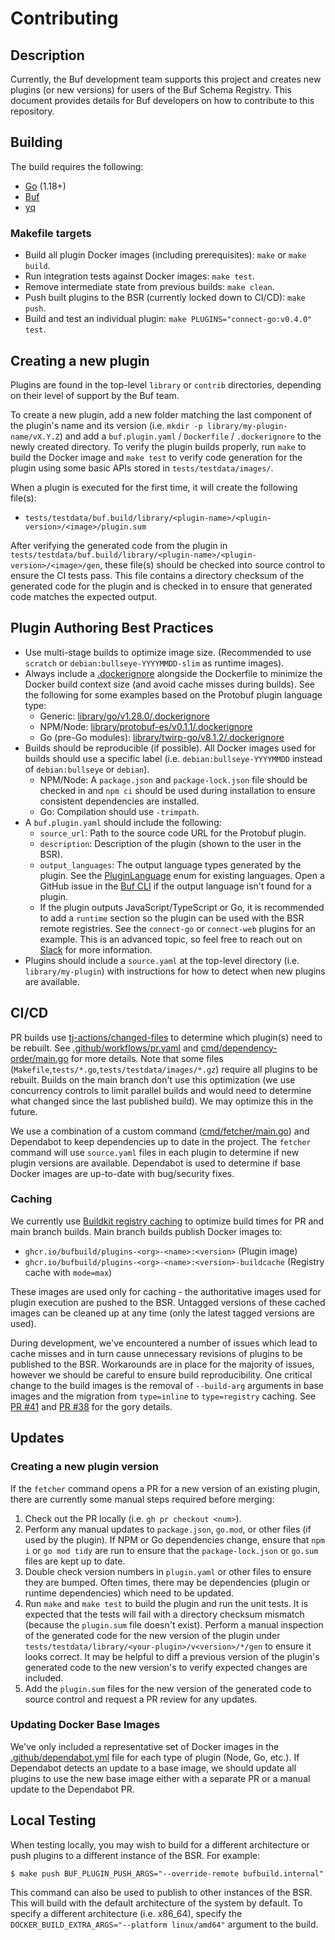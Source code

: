 # Contributing

## Description

Currently, the Buf development team supports this project and creates new plugins (or new versions) for users of the Buf Schema Registry.
This document provides details for Buf developers on how to contribute to this repository.

## Building

The build requires the following:

* [Go](https://go.dev/dl/) (1.18+)
* [Buf](https://github.com/bufbuild/buf)
* [yq](https://github.com/mikefarah/yq)

### Makefile targets

* Build all plugin Docker images (including prerequisites): `make` or `make build`.
* Run integration tests against Docker images: `make test`.
* Remove intermediate state from previous builds: `make clean`.
* Push built plugins to the BSR (currently locked down to CI/CD): `make push`.
* Build and test an individual plugin: `make PLUGINS="connect-go:v0.4.0" test`.

## Creating a new plugin

Plugins are found in the top-level `library` or `contrib` directories, depending on their level of support by the Buf team.

To create a new plugin, add a new folder matching the last component of the plugin's name and its version (i.e. `mkdir -p library/my-plugin-name/vX.Y.Z`) and add a `buf.plugin.yaml` / `Dockerfile` / `.dockerignore` to the newly created directory.
To verify the plugin builds properly, run `make` to build the Docker image and `make test` to verify code generation for the plugin using some basic APIs stored in `tests/testdata/images/`.

When a plugin is executed for the first time, it will create the following file(s):

* `tests/testdata/buf.build/library/<plugin-name>/<plugin-version>/<image>/plugin.sum`

After verifying the generated code from the plugin in `tests/testdata/buf.build/library/<plugin-name>/<plugin-version>/<image>/gen`, these file(s) should be checked into source control to ensure the CI tests pass.
This file contains a directory checksum of the generated code for the plugin and is checked in to ensure that generated code matches the expected output.

## Plugin Authoring Best Practices

* Use multi-stage builds to optimize image size. (Recommended to use `scratch` or `debian:bullseye-YYYYMMDD-slim` as runtime images).
* Always include a [.dockerignore](https://docs.docker.com/engine/reference/builder/#dockerignore-file) alongside the Dockerfile to minimize the Docker build context size (and avoid cache misses during builds). See the following for some examples based on the Protobuf plugin language type:
    * Generic: [library/go/v1.28.0/.dockerignore](https://github.com/bufbuild/plugins/blob/9595dfbad2ef0476b2aab7e0ea5e6d9de15ddb51/library/go/v1.28.0/.dockerignore)
    * NPM/Node: [library/protobuf-es/v0.1.1/.dockerignore](https://github.com/bufbuild/plugins/blob/9595dfbad2ef0476b2aab7e0ea5e6d9de15ddb51/library/protobuf-es/v0.1.1/.dockerignore)
    * Go (pre-Go modules): [library/twirp-go/v8.1.2/.dockerignore](https://github.com/bufbuild/plugins/blob/9595dfbad2ef0476b2aab7e0ea5e6d9de15ddb51/library/twirp-go/v8.1.2/.dockerignore)
* Builds should be reproducible (if possible). All Docker images used for builds should use a specific label (i.e. `debian:bullseye-YYYYMMDD` instead of `debian:bullseye` or `debian`).
    * NPM/Node: A `package.json` and `package-lock.json` file should be checked in and `npm ci` should be used during installation to ensure consistent dependencies are installed.
    * Go: Compilation should use `-trimpath`.
* A `buf.plugin.yaml` should include the following:
    * `source_url`: Path to the source code URL for the Protobuf plugin.
    * `description`: Description of the plugin (shown to the user in the BSR).
    * `output_languages`: The output language types generated by the plugin. See the [PluginLanguage](https://github.com/bufbuild/buf/blob/c8fc1a2a8176c69a1176a18741506181fc1edbaf/proto/buf/alpha/registry/v1alpha1/plugin_curation.proto#L30-L47) enum for existing languages. Open a GitHub issue in the [Buf CLI](https://github.com/bufbuild/buf) if the output language isn't found for a plugin.
    * If the plugin outputs JavaScript/TypeScript or Go, it is recommended to add a `runtime` section so the plugin can be used with the BSR remote registries. See the `connect-go` or `connect-web` plugins for an example. This is an advanced topic, so feel free to reach out on [Slack](https://buf.build/links/slack) for more information.
* Plugins should include a `source.yaml` at the top-level directory (i.e. `library/my-plugin`) with instructions for how to detect when new plugins are available.

## CI/CD

PR builds use [tj-actions/changed-files](https://github.com/tj-actions/changed-files) to determine which plugin(s) need to be rebuilt.
See [.github/workflows/pr.yaml](https://github.com/bufbuild/plugins/blob/9595dfbad2ef0476b2aab7e0ea5e6d9de15ddb51/.github/workflows/pr.yml#L23-L36) and [cmd/dependency-order/main.go](https://github.com/bufbuild/plugins/blob/main/cmd/dependency-order/main.go) for more details.
Note that some files (`Makefile`,`tests/*.go`,`tests/testdata/images/*.gz`) require all plugins to be rebuilt.
Builds on the main branch don't use this optimization (we use concurrency controls to limit parallel builds and would need to determine what changed since the last published build).
We may optimize this in the future.

We use a combination of a custom command ([cmd/fetcher/main.go](https://github.com/bufbuild/plugins/blob/main/cmd/fetcher/main.go)) and Dependabot to keep dependencies up to date in the project.
The `fetcher` command will use `source.yaml` files in each plugin to determine if new plugin versions are available.
Dependabot is used to determine if base Docker images are up-to-date with bug/security fixes.

### Caching

We currently use [Buildkit registry caching](https://github.com/moby/buildkit#registry-push-image-and-cache-separately) to optimize build times for PR and main branch builds.
Main branch builds publish Docker images to:

* `ghcr.io/bufbuild/plugins-<org>-<name>:<version>` (Plugin image)
* `ghcr.io/bufbuild/plugins-<org>-<name>:<version>-buildcache` (Registry cache with `mode=max`)

These images are used only for caching - the authoritative images used for plugin execution are pushed to the BSR.
Untagged versions of these cached images can be cleaned up at any time (only the latest tagged versions are used).

During development, we've encountered a number of issues which lead to cache misses and in turn cause unnecessary revisions of plugins to be published to the BSR.
Workarounds are in place for the majority of issues, however we should be careful to ensure build reproducibility.
One critical change to the build images is the removal of `--build-arg` arguments in base images and the migration from `type=inline` to `type=registry` caching.
See [PR #41](https://github.com/bufbuild/plugins/pull/41) and [PR #38](https://github.com/bufbuild/plugins/pull/38) for the gory details.

## Updates

### Creating a new plugin version

If the `fetcher` command opens a PR for a new version of an existing plugin, there are currently some manual steps required before merging:

1. Check out the PR locally (i.e. `gh pr checkout <num>`).
2. Perform any manual updates to `package.json`, `go.mod`, or other files (if used by the plugin).
   If NPM or Go dependencies change, ensure that `npm i` or `go mod tidy` are run to ensure that the `package-lock.json` or `go.sum` files are kept up to date.
3. Double check version numbers in `plugin.yaml` or other files to ensure they are bumped.
   Often times, there may be dependencies (plugin or runtime dependencies) which need to be updated.
4. Run `make` and `make test` to build the plugin and run the unit tests.
   It is expected that the tests will fail with a directory checksum mismatch (because the `plugin.sum` file doesn't exist).
   Perform a manual inspection of the generated code for the new version of the plugin under `tests/testdata/library/<your-plugin>/v<version>/*/gen` to ensure it looks correct.
   It may be helpful to diff a previous version of the plugin's generated code to the new version's to verify expected changes are included.
5. Add the `plugin.sum` files for the new version of the generated code to source control and request a PR review for any updates.

### Updating Docker Base Images

We've only included a representative set of Docker images in the [.github/dependabot.yml](https://github.com/bufbuild/plugins/blob/main/.github/dependabot.yml) file for each type of plugin (Node, Go, etc.).
If Dependabot detects an update to a base image, we should update all plugins to use the new base image either with a separate PR or a manual update to the Dependabot PR.

## Local Testing

When testing locally, you may wish to build for a different architecture or push plugins to a different instance of the BSR.
For example:

```
$ make push BUF_PLUGIN_PUSH_ARGS="--override-remote bufbuild.internal"
```

This command can also be used to publish to other instances of the BSR.
This will build with the default architecture of the system by default.
To specify a different architecture (i.e. x86_64), specify the `DOCKER_BUILD_EXTRA_ARGS="--platform linux/amd64"` argument to the build.
